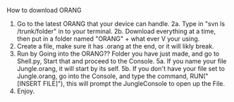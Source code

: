 How to download ORANG


1. Go to the latest ORANG that your device can handle.
2a. Type in "svn ls <repo>/trunk/folder" in to your terminal.
2b. Download everything at a time, then put in a folder named "ORANG" + what ever V your using.
3. Create a file, make sure it has .orang at the end, or it will likly break.
4. Run by Going into the ORANG?? Folder you have just made, and go to Shell.py, Start that and proceed to the Console.
5a. If you name your file Jungle.orang, it will start by its self.
5b. If you don't have your file set to Jungle.orang, go into the Console, and type the command, RUN("[INSERT FILE]"), this will prompt the JungleConsole to open up the File.
6. Enjoy.
